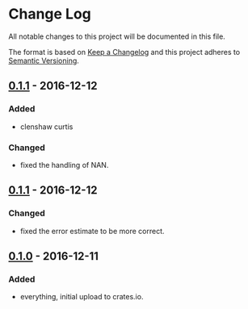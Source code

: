 # Change Log
All notable changes to this project will be documented in this file.

The format is based on [Keep a Changelog](http://keepachangelog.com/)
and this project adheres to [Semantic Versioning](http://semver.org/).

## [0.1.1] - 2016-12-12
### Added
- clenshaw curtis

### Changed
- fixed the handling of NAN.

## [0.1.1] - 2016-12-12
### Changed
- fixed the error estimate to be more correct.

## [0.1.0] - 2016-12-11
### Added
- everything, initial upload to crates.io.

[0.1.2]: https://github.com/Eh2406/quadrature/tree/0.1.2
[0.1.1]: https://github.com/Eh2406/quadrature/tree/0.1.1
[0.1.0]: https://github.com/Eh2406/quadrature/tree/0.1.0
